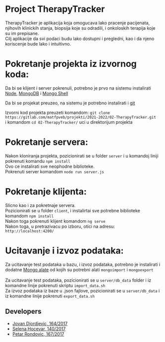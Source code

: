 # Project TherapyTracker

TherapyTracker je aplikacija koja omogucava lako pracenje pacijenata, njihovih klinickih stanja, biopsija koje su odradili, i onkoloskih terapija koje su im prepisane. <br>
Cilj aplikacije da svi podaci budu lako dostupni i pregledni, kao i da njeno koriscenje bude lako i intuitivno. 

# Pokretanje projekta iz izvornog koda:
Da bi se klijent i server pokrenuli, potrebno je prvo na sistemu instalirati [Node](https://nodejs.org/en/download/), [MongoDB](https://www.mongodb.com/try/download/community) i [Mongo Shell](https://www.mongodb.com/try/download/shell) <br>

Da bi se projekat preuzeo, na sistemu je potrebno instalirati i [git](https://git-scm.com/downloads) <br>

Izvorni kod projekta preuzeti komandom: `git clone https://gitlab.com/matfpveb/projekti/2021-2022/02-TherapyTracker.git` <br>
i komandom `cd 02-TherapyTracker/` uci u direktorijum projekta

# Pokretanje servera:
Nakon kloniranja projekta, pozicionirati se u folder `server` i u komandoj liniji pokrenuti komandu `npm install` <br>
Ovo ce instalirati sve neophodne biblioteke.<br>
Pokrenuti server komandom `node run server.js`

# Pokretanje klijenta:
Slicno kao i za pokretnaje servera. <br>
Pozicionirati se u folder `client`, i instalirtai sve potrebne biblioteke komandom `npm install`<br>
Nakon toga pokrenuti klijent komandom `ng serve` <br>
Nakon toga, u pretrazivacu po izboru, otici na adresu: `http://localhost:4200/`

# Ucitavanje i izvoz podataka:
Za ucitavanje test podataka u bazu, i izvoz podataka, potrebno je instalirati i dodatne [Mongo alate](https://www.mongodb.com/try/download/database-tools) od kojih su potrebni alati `mongoimport` i `mongoexport`<br>
<br>
Za ucitavanje test podataka, pozicionirati se u `server/db_data` folder i iz komandne linije pokrenuti skriptu `import_data.sh`<br>
Za izvoz podataka iz baze u .json fajlove, pozicionirati se u `server/db_data` i iz komandne linije pokrenuti `export_data.sh`




## Developers

- [Jovan Djordjevic, 164/2017](https://gitlab.com/JovanDjordjevic)
- [Selena Hocevar, 140/2017](https://gitlab.com/selena.hocevar)
- [Petar Rondovic, 167/2017](https://gitlab.com/mi17167)
